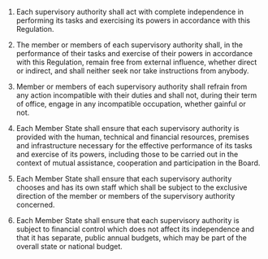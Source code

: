 1. Each supervisory authority shall act with complete independence in performing its tasks and exercising its powers in accordance with this Regulation.

2. The member or members of each supervisory authority shall, in the performance of their tasks and exercise of their powers in accordance with this Regulation, remain free from external influence, whether direct or indirect, and shall neither seek nor take instructions from anybody.

3. Member or members of each supervisory authority shall refrain from any action incompatible with their duties and shall not, during their term of office, engage in any incompatible occupation, whether gainful or not.

4. Each Member State shall ensure that each supervisory authority is provided with the human, technical and financial resources, premises and infrastructure necessary for the effective performance of its tasks and exercise of its powers, including those to be carried out in the context of mutual assistance, cooperation and participation in the Board.

5. Each Member State shall ensure that each supervisory authority chooses and has its own staff which shall be subject to the exclusive direction of the member or members of the supervisory authority concerned.

6. Each Member State shall ensure that each supervisory authority is subject to financial control which does not affect its independence and that it has separate, public annual budgets, which may be part of the overall state or national budget.
